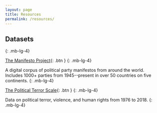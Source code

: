 ```yaml
---
layout: page
title: Resources
permalink: /resources/
---
```



## Datasets
{: .mb-lg-4}

[The Manifesto Project](https://manifesto-project.wzb.eu/){: .btn }
{: .mb-lg-4}

A digital corpus of political party manifestos from around the world. Includes 1000+ parties from 1945--present in over 50 countries on five continents.
{: .mb-lg-4}

[The Political Terror Scale](http://www.politicalterrorscale.org/){: .btn }
{: .mb-lg-4}

Data on political terror, violence, and human rights from 1976 to 2018.
{: .mb-lg-4}
